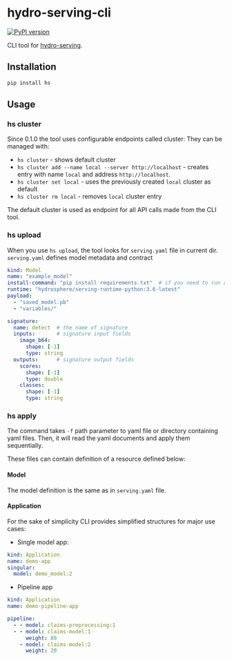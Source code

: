 # hydro-serving-cli

[![PyPI version](https://badge.fury.io/py/hs.svg)](https://badge.fury.io/py/hs)

CLI tool for [hydro-serving](https://github.com/Hydrospheredata/hydro-serving).

## Installation

```bash
pip install hs
```

## Usage

### hs cluster

Since 0.1.0 the tool uses configurable endpoints called cluster:
They can be managed with:

- `hs cluster` - shows default cluster
- `hs cluster add --name local --server http://localhost` - creates entry with name `local`
and address `http://localhost`.
- `hs cluster set local` - uses the previously created `local` cluster as default
- `hs cluster rm local` - removes `local` cluster entry

The default cluster is used as endpoint for all API calls made from the CLI tool.

### hs upload

When you use `hs upload`, the tool looks for `serving.yaml` file in current dir.
`serving.yaml` defines model metadata and contract

```yaml
kind: Model
name: "example_model"
install-command: "pip install requirements.txt"  # if you need to run additional command before deployment
runtime: "hydrosphere/serving-runtime-python:3.6-latest"
payload:
  - "saved_model.pb"
  - "variables/"

signature:
  name: detect  # the name of signature
  inputs:       # signature input fields
    image_b64:
      shape: [-1]
      type: string
  outputs:      # signature output fields
    scores:
      shape: [-1]
      type: double
    classes:
      shape: [-1]
      type: string
```

### hs apply

The command takes `-f` path parameter to yaml file or directory containing yaml files.
Then, it will read the yaml documents and apply them sequentially.

These files can contain definition of a resource defined below:

#### Model

The model definition is the same as in `serving.yaml` file.

#### Application

For the sake of simplicity CLI provides simplified structures for major use cases:

- Single model app:

```yaml
kind: Application
name: demo-app
singular:
  model: demo_model:2
```

- Pipeline app

```yaml
kind: Application
name: demo-pipeline-app

pipeline:
  - - model: claims-preprocessing:1
  - - model: claims-model:1
      weight: 80
    - model: claims-model:2
      weight: 20
```
